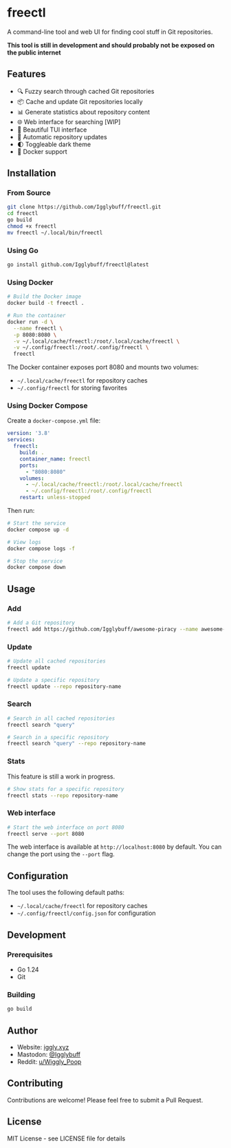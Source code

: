 # freectl

A command-line tool and web UI for finding cool stuff in Git repositories.

**This tool is still in development and should probably not be exposed on the public internet**

## Features

- 🔍 Fuzzy search through cached Git repositories
- 📦 Cache and update Git repositories locally
- 📊 Generate statistics about repository content
- 🌐 Web interface for searching \[WIP\]
- 🎨 Beautiful TUI interface
- 🔄 Automatic repository updates
- 🌓 Toggleable dark theme
- 🐳 Docker support

## Installation

### From Source

```bash
git clone https://github.com/Igglybuff/freectl.git
cd freectl
go build
chmod +x freectl
mv freectl ~/.local/bin/freectl
```

### Using Go

```bash
go install github.com/Igglybuff/freectl@latest
```

### Using Docker

```bash
# Build the Docker image
docker build -t freectl .

# Run the container
docker run -d \
  --name freectl \
  -p 8080:8080 \
  -v ~/.local/cache/freectl:/root/.local/cache/freectl \
  -v ~/.config/freectl:/root/.config/freectl \
  freectl
```

The Docker container exposes port 8080 and mounts two volumes:
- `~/.local/cache/freectl` for repository caches
- `~/.config/freectl` for storing favorites

### Using Docker Compose

Create a `docker-compose.yml` file:

```yaml
version: '3.8'
services:
  freectl:
    build: .
    container_name: freectl
    ports:
      - "8080:8080"
    volumes:
      - ~/.local/cache/freectl:/root/.local/cache/freectl
      - ~/.config/freectl:/root/.config/freectl
    restart: unless-stopped
```

Then run:
```bash
# Start the service
docker compose up -d

# View logs
docker compose logs -f

# Stop the service
docker compose down
```

## Usage

### Add

```bash
# Add a Git repository
freectl add https://github.com/Igglybuff/awesome-piracy --name awesome-piracy
```

### Update

```bash
# Update all cached repositories
freectl update

# Update a specific repository
freectl update --repo repository-name
```

### Search

```bash
# Search in all cached repositories
freectl search "query"

# Search in a specific repository
freectl search "query" --repo repository-name
```

### Stats

This feature is still a work in progress.

```bash
# Show stats for a specific repository
freectl stats --repo repository-name
```

### Web interface

```bash
# Start the web interface on port 8080
freectl serve --port 8080
```

The web interface is available at `http://localhost:8080` by default. You can change the port using the `--port` flag.

## Configuration

The tool uses the following default paths:
- `~/.local/cache/freectl` for repository caches
- `~/.config/freectl/config.json` for configuration

## Development

### Prerequisites

- Go 1.24
- Git

### Building

```bash
go build
```

## Author

- Website: [iggly.xyz](https://iggly.xyz/)
- Mastodon: [@Igglybuff](https://mastodon.social/@Igglybuff)
- Reddit: [u/Wiggly_Poop](https://old.reddit.com/u/Wiggly_Poop)

## Contributing

Contributions are welcome! Please feel free to submit a Pull Request.

## License

MIT License - see LICENSE file for details
